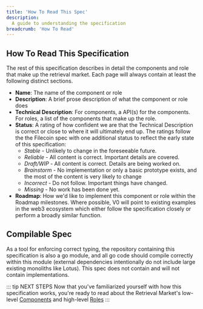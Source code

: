```yaml
---
title: 'How To Read This Spec'
description:
  A guide to understanding the specification
breadcrumb: 'How To Read'
---
```


## How To Read This Specification

The rest of this specification describes in detail the components and role that make up the retrieval market. Each page will always contain at least the following distinct sections.

- **Name**: The name of the component or role
- **Description**: A brief prose description of what the component or role does
- **Technical Description**: For components, a API(s) for the components. For roles, a list of the components that make up the role.
- **Status**: A rating of how confident we are that the Technical Description is correct or close to where it will ultimately end up. The ratings follow the the Filecoin spec with one additional status to reflect the early state of this specification:
   - *Stable* - Unlikely to change in the foreseeable future.
   - *Reliable* - All content is correct. Important details are covered.	
   - *Draft/WIP* - All content is correct. Details are being worked on.
   - *Brainstorm* - No implementation or only a basic prototype exists, and the most of the content is very likely to change
   - *Incorrect* - Do not follow. Important things have changed.	
   - *Missing* - No work has been done yet.
- **Roadmap**: How we'd like to implement this component or role within the Roadmap milestones. Where possible, V0 will point to existing examples in the web3 ecosystem which either follow the specification closely or perform a broadly similar function.

## Compilable Spec

As a tool for enforcing correct typing, the repository containing this specification is also a go module, and all go code should compile correctly within this module (external dependencies intentionally do not include large existing monoliths like Lotus). This spec does not contain and will not contain implementations.

::: tip NEXT STEPS
Now that you've familiarized yourself with how this specification works, you're ready to read about the Retrieval Market's low-level [Components](./components/) and high-level [Roles](./roles)
:::